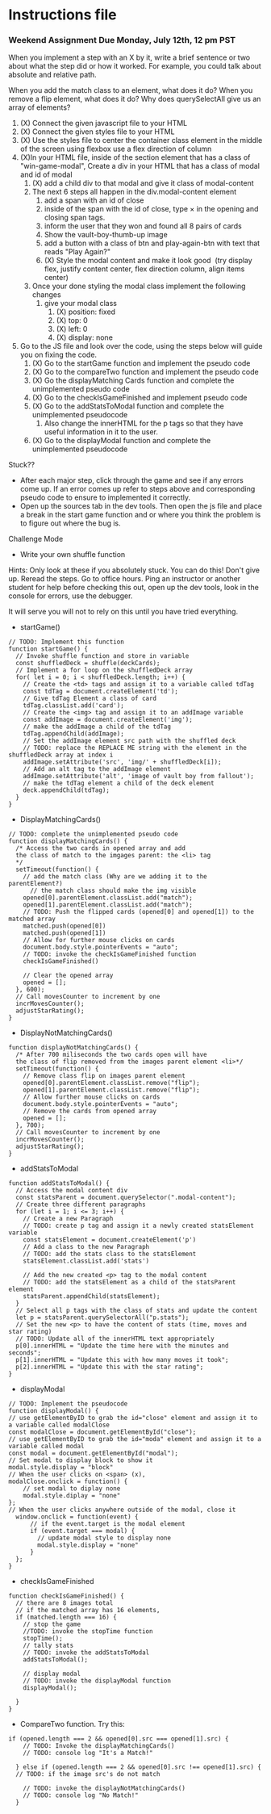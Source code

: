 # Instructions file

### Weekend Assignment Due Monday, July 12th, 12 pm PST

When you implement a step with an X by it, write a brief sentence or two about what the step did or how it worked. For example, you could talk about absolute and relative path.

When you add the match class to an element, what does it do?
When you remove a flip element, what does it do?
Why does querySelectAll give us an array of elements?




1. (X) Connect the given javascript file to your HTML 
2. (X) Connect the given styles file to your HTML
3. (X) Use the styles file to center the container class element in the middle of the screen using flexbox use a flex direction of column
4. (X)In your HTML file, inside of the section element that has a class of "win-game-modal", Create a div in your HTML that has a class of modal and id of modal
	1. (X) add a child div to that modal and give it class of modal-content
	2. The next 6 steps all happen in the div.modal-content element
		1. add a span with an id of close
		2. inside of the span with the id of close, type &times; in the opening and closing span tags.
		3.  inform the user that they won and found all 8 pairs of cards
		4. Show the vault-boy-thumb-up image
		5. add a button with a class of btn and play-again-btn with text that reads "Play Again?"
		6. (X) Style the modal content and make it look good  (try display flex, justify content center, flex direction column, align items center)
	3. Once your done styling the modal class implement the following changes
		1. give your modal class
			1. (X) position: fixed
			2. (X) top: 0
			3. (X) left: 0
			4. (X) display: none
5. Go to the JS file and look over the code, using the steps below will guide you on fixing the code.
	1. (X) Go to the startGame function and implement the pseudo code
	2. (X) Go to the compareTwo function and implement the pseudo code
	3. (X) Go the displayMatching Cards function and complete the unimplemented pseudo code
	4. (X) Go to the checkIsGameFinished and implement pseudo code
	5. (X) Go to the addStatsToModal function and complete the unimplemented pseudocode
		1. Also change the innerHTML for the p tags so that they have useful information in it to the user.
	6. (X) Go to the displayModal function and complete the unimplemented pseudocode

Stuck??
- After each major step, click through the game and see if any errors come up. If an error comes up refer to steps above and corresponding pseudo code to ensure to implemented it correctly.
- Open up the sources tab in the dev tools. Then open the js file and place a break in the start game function and or where you think the problem is to figure out where the bug is.


Challenge Mode
- Write your own shuffle function


Hints: Only look at these if you absolutely stuck. You can do this! Don't give up. Reread the steps. Go to office hours. Ping an instructor or another student for help before checking this out, open up the dev tools, look in the console for errors, use the debugger. 

It will serve you will not to rely on this until you have tried everything.
- startGame()
```
// TODO: Implement this function
function startGame() {
  // Invoke shuffle function and store in variable
  const shuffledDeck = shuffle(deckCards);
  // Implement a for loop on the shuffledDeck array
  for( let i = 0; i < shuffledDeck.length; i++) {
    // Create the <td> tags and assign it to a variable called tdTag
    const tdTag = document.createElement('td');
    // Give tdTag Element a class of card
    tdTag.classList.add('card');
    // Create the <img> tag and assign it to an addImage variable
    const addImage = document.createElement('img');
    // make the addImage a child of the tdTag
    tdTag.appendChild(addImage);
    // Set the addImage element src path with the shuffled deck
    // TODO: replace the REPLACE ME string with the element in the shuffledDeck array at index i
    addImage.setAttribute('src', 'img/' + shuffledDeck[i]);
    // Add an alt tag to the addImage element
    addImage.setAttribute('alt', 'image of vault boy from fallout');
    // make the tdTag element a child of the deck element
    deck.appendChild(tdTag);
  }
}
```
- DisplayMatchingCards()
```
// TODO: complete the unimplemented pseudo code
function displayMatchingCards() {
  /* Access the two cards in opened array and add
  the class of match to the imgages parent: the <li> tag
  */
  setTimeout(function() {
    // add the match class (Why are we adding it to the parentElement?)
      // the match class should make the img visible
    opened[0].parentElement.classList.add("match");
    opened[1].parentElement.classList.add("match");
    // TODO: Push the flipped cards (opened[0] and opened[1]) to the matched array
    matched.push(opened[0])
    matched.push(opened[1])
    // Allow for further mouse clicks on cards
    document.body.style.pointerEvents = "auto";
    // TODO: invoke the checkIsGameFinished function
    checkIsGameFinished()
   
    // Clear the opened array
    opened = [];
  }, 600);
  // Call movesCounter to increment by one
  incrMovesCounter();
  adjustStarRating();
}
```
- DisplayNotMatchingCards()
```
function displayNotMatchingCards() {
  /* After 700 miliseconds the two cards open will have
  the class of flip removed from the images parent element <li>*/
  setTimeout(function() {
    // Remove class flip on images parent element
    opened[0].parentElement.classList.remove("flip");
    opened[1].parentElement.classList.remove("flip");
    // Allow further mouse clicks on cards
    document.body.style.pointerEvents = "auto";
    // Remove the cards from opened array
    opened = [];
  }, 700);
  // Call movesCounter to increment by one
  incrMovesCounter();
  adjustStarRating();
}
```
- addStatsToModal
```
function addStatsToModal() {
  // Access the modal content div
  const statsParent = document.querySelector(".modal-content");
  // Create three different paragraphs
  for (let i = 1; i <= 3; i++) {
    // Create a new Paragraph
    // TODO: create p tag and assign it a newly created statsElement variable
    const statsElement = document.createElement('p')
    // Add a class to the new Paragraph
    // TODO: add the stats class to the statsElement
    statsElement.classList.add('stats')
    
    // Add the new created <p> tag to the modal content
    // TODO: add the statsElement as a child of the statsParent element
    statsParent.appendChild(statsElement);
  }
  // Select all p tags with the class of stats and update the content
  let p = statsParent.querySelectorAll("p.stats");
  // Set the new <p> to have the content of stats (time, moves and star rating)
  // TODO: Update all of the innerHTML text appropriately
  p[0].innerHTML = "Update the time here with the minutes and seconds";
  p[1].innerHTML = "Update this with how many moves it took";
  p[2].innerHTML = "Update this with the star rating";
}
```
- displayModal
```
// TODO: Implement the pseudocode
function displayModal() {
// use getElementByID to grab the id="close" element and assign it to a variable called modalClose
const modalClose = document.getElementById("close");
// use getElementByID to grab the id="moda" element and assign it to a variable called modal
const modal = document.getElementById("modal");
// Set modal to display block to show it
modal.style.display = "block"
// When the user clicks on <span> (x), 
modalClose.onclick = function() {
    // set modal to diplay none
    modal.style.diplay = "none"
};
// When the user clicks anywhere outside of the modal, close it
  window.onclick = function(event) {
      // if the event.target is the modal element
      if (event.target === modal) {
        // update modal style to display none
        modal.style.display = "none"
      }
  };
}
```
- checkIsGameFinished
```
function checkIsGameFinished() {
  // there are 8 images total
  // if the matched array has 16 elements,
  if (matched.length === 16) {
    // stop the game
    //TODO: invoke the stopTime function
    stopTime();
    // tally stats
    // TODO: invoke the addStatsToModal
    addStatsToModal();
    
    // display modal
    // TODO: invoke the displayModal function
    displayModal();
    
  }
}
```
- CompareTwo function. Try this:
```
if (opened.length === 2 && opened[0].src === opened[1].src) {
    // TODO: Invoke the displayMatchingCards()
    // TODO: console log "It's a Match!"  
    
  } else if (opened.length === 2 && opened[0].src !== opened[1].src) {
  // TODO: if the image src's do not match
  
    // TODO: invoke the displayNotMatchingCards()
    // TODO: console log "No Match!"
  }
```
